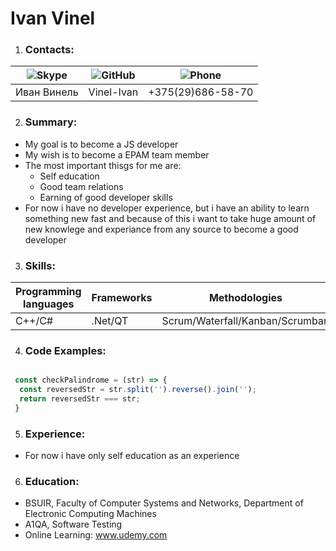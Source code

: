 # Ivan Vinel

1. ### Contacts:

![Skype](https://res.cloudinary.com/p-d/image/upload/v1548518650/cod-jam-culture/skype.svg) | ![GitHub](https://res.cloudinary.com/p-d/image/upload/v1548518602/cod-jam-culture/github.svg) | ![Phone](https://res.cloudinary.com/p-d/image/upload/v1580926680/cod-jam-culture/phone.png)
---------- | ---------- | ---------- |
Иван Винель | Vinel-Ivan | +375(29)686-58-70

2. ### Summary:

* My goal is to become a JS developer
* My wish is to become a EPAM team member
* The most important thisgs for me are:
    * Self education
    * Good team relations
    * Earning of good developer skills
* For now i have no developer experience, but i have an ability to learn something new fast and because of this i want to take huge amount of new knowlege and experiance from any source to become a good developer

3. ### Skills:

 Programming languages | Frameworks | Methodologies | Version control
 --------- | --------- | --------- | --------- |
 C++/C# | .Net/QT | Scrum/Waterfall/Kanban/Scrumban | Git 

 4. ### Code Examples:

```js

 const checkPalindrome = (str) => {
  const reversedStr = str.split('').reverse().join('');
  return reversedStr === str;
 }

 ```
 5. ### Experience:

* For now i have only self education as an experience

6. ### Education:

* BSUIR, Faculty of Computer Systems and Networks, Department of Electronic Computing Machines
* A1QA, Software Testing
* Online Learning: www.udemy.com